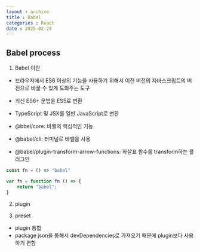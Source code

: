 ```yaml
---
layout : archive
title : Babel
categories : React
date : 2025-02-24
---
```

## Babel process

1. Babel 이란

- 브라우저에서 ES6 이상의 기능을 사용하기 위해서 이전 버전의 자바스크립트의 버전으로 바꿀 수 있게 도와주는 도구
- 최신 ES6+ 문법을 ES5로 변환
- TypeScript 및 JSX를 일반 JavaScript로 변환

- @bbel/core: 바벨의 핵심적인 기능
- @babel/cli: 터미널로 바벨을 사용
- @babel/plugin-transform-arrow-functions: 화살표 함수를 transform하는 플러그인

```javascript
const fn = () => "babel"

var fn = function fn () => {
    return "babel";
}
```

2. plugin

3. preset

- plugin 통합
- package json을 통해서 devDependencies로 가져오기 때문에 plugin보다 사용하기 편함
